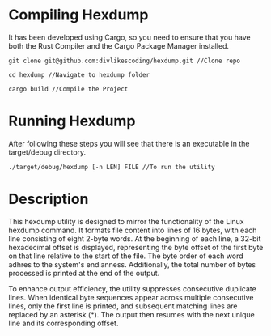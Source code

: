 # Compiling Hexdump

It has been developed using Cargo, so you need to ensure that you have both the Rust Compiler and the Cargo Package Manager installed.

```
git clone git@github.com:divlikescoding/hexdump.git //Clone repo

cd hexdump //Navigate to hexdump folder

cargo build //Compile the Project
```

# Running Hexdump

After following these steps you will see that there is an executable in the target/debug directory.

```
./target/debug/hexdump [-n LEN] FILE //To run the utility
```

# Description

This hexdump utility is designed to mirror the functionality of the Linux hexdump command. It formats file content into lines of 16 bytes, with each line consisting of eight 2-byte words. At the beginning of each line, a 32-bit hexadecimal offset is displayed, representing the byte offset of the first byte on that line relative to the start of the file. The byte order of each word adhres to the system's endianness. Additionally, the total number of bytes processed is printed at the end of the output.

To enhance output efficiency, the utility suppresses consecutive duplicate lines. When identical byte sequences appear across multiple consecutive lines, only the first line is printed, and subsequent matching lines are replaced by an asterisk (*). The output then resumes with the next unique line and its corresponding offset.
